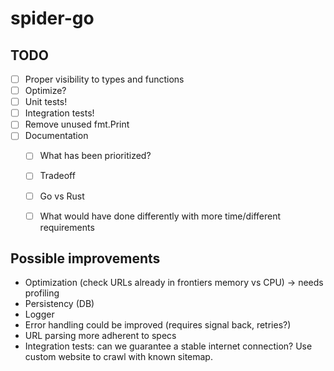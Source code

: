 # spider-go


## TODO
- [ ] Proper visibility to types and functions
- [ ] Optimize?
- [ ] Unit tests!
- [ ] Integration tests!
- [ ] Remove unused fmt.Print
- [ ] Documentation
    - [ ] What has been prioritized?
    - [ ] Tradeoff
    - [ ] Go vs Rust
    - [ ] What would have done differently with more time/different requirements


## Possible improvements
- Optimization (check URLs already in frontiers memory vs CPU) -> needs profiling
- Persistency (DB)
- Logger
- Error handling could be improved (requires signal back, retries?)
- URL parsing more adherent to specs
- Integration tests: can we guarantee a stable internet connection? Use custom website to crawl with known sitemap.
